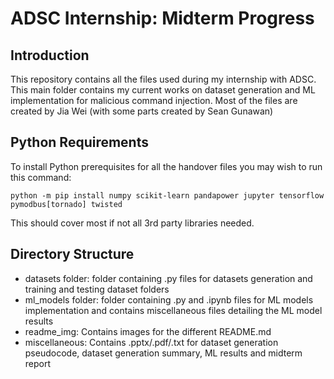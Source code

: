 # ADSC Internship: Midterm Progress

## Introduction

This repository contains all the files used during my internship with ADSC. This main folder contains my current works on dataset generation and ML implementation for malicious command injection. Most of the files are created by Jia Wei (with some parts created by Sean Gunawan)

## Python Requirements

To install Python prerequisites for all the handover files you may wish to run this command:

    python -m pip install numpy scikit-learn pandapower jupyter tensorflow pymodbus[tornado] twisted

This should cover most if not all 3rd party libraries needed.

## Directory Structure

- datasets folder: folder containing .py files for datasets generation and training and testing dataset folders
- ml_models folder: folder containing .py and .ipynb files for ML models implementation and contains miscellaneous files detailing the ML model results
- readme_img: Contains images for the different README.md
- miscellaneous: Contains .pptx/.pdf/.txt for dataset generation pseudocode, dataset generation summary, ML results and midterm report
